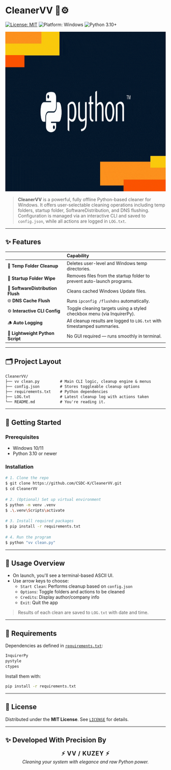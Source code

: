 # CleanerVV 🧹⚙️

[![License: MIT](https://img.shields.io/badge/License-MIT-green.svg?style=for-the-badge)](LICENSE)
![Platform: Windows](https://img.shields.io/badge/Platform-Windows%2010%2B-00adee?style=for-the-badge&logo=windows)
![Python 3.10+](https://img.shields.io/badge/Python-3.10%2B-blue?style=for-the-badge)

<p align="center">
  <img src="docs/python.gif" alt="CleanerVV Demo" width="900" height="500">
</p>

> **CleanerVV** is a powerful, fully offline Python-based cleaner for Windows. It offers user-selectable cleaning operations including temp folders, startup folder, SoftwareDistribution, and DNS flushing. Configuration is managed via an interactive CLI and saved to `config.json`, while all actions are logged in `LOG.txt`.

---

## ✨ Features

|  | Capability |
|:--|:--|
| 🧹 **Temp Folder Cleanup** | Deletes user-level and Windows temp directories. |
| 🚫 **Startup Folder Wipe** | Removes files from the startup folder to prevent auto-launch programs. |
| 🔄 **SoftwareDistribution Flush** | Cleans cached Windows Update files. |
| 🌐 **DNS Cache Flush** | Runs `ipconfig /flushdns` automatically. |
| ⚙️ **Interactive CLI Config** | Toggle cleaning targets using a styled checkbox menu (via InquirerPy). |
| 🪵 **Auto Logging** | All cleanup results are logged to `LOG.txt` with timestamped summaries. |
| 🐍 **Lightweight Python Script** | No GUI required — runs smoothly in terminal. |

---

## 🗂️ Project Layout

```text
CleanerVV/
├── vv clean.py         # Main CLI logic, cleanup engine & menus
├── config.json         # Stores toggleable cleanup options
├── requirements.txt    # Python dependencies
├── LOG.txt             # Latest cleanup log with actions taken
└── README.md           # You're reading it.
```

---

## 🚀 Getting Started

### Prerequisites

- Windows 10/11
- Python 3.10 or newer

### Installation

```bash
# 1. Clone the repo
$ git clone https://github.com/CSDC-K/CleanerVV.git
$ cd CleanerVV

# 2. (Optional) Set up virtual environment
$ python -m venv .venv
$ .\.venv\Scripts\activate

# 3. Install required packages
$ pip install -r requirements.txt

# 4. Run the program
$ python "vv clean.py"
```

---

## 🧼 Usage Overview

- On launch, you'll see a terminal-based ASCII UI.
- Use arrow keys to choose:
  - `Start Clean`: Performs cleanup based on `config.json`
  - `Options`: Toggle folders and actions to be cleaned
  - `Credits`: Display author/company info
  - `Exit`: Quit the app

> Results of each clean are saved to `LOG.txt` with date and time.

---

## 🧾 Requirements

Dependencies as defined in [`requirements.txt`](requirements.txt):

```txt
InquirerPy
pystyle
ctypes
```

Install them with:

```bash
pip install -r requirements.txt
```

---

## 📜 License

Distributed under the **MIT License**. See [`LICENSE`](LICENSE) for details.

---

## ✨ Developed With Precision By

<p align="center">
  <strong style="font-size: 1.3em; letter-spacing: 1px;">⚡ VV / KUZEY ⚡</strong><br>
  <em>Cleaning your system with elegance and raw Python power.</em>
</p>
